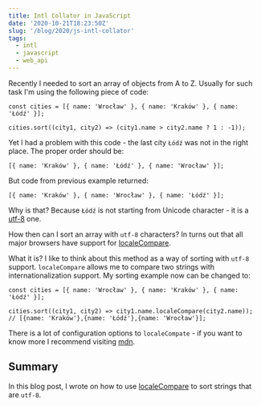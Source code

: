 ```yaml
---
title: Intl Collator in JavaScript
date: '2020-10-21T18:23:50Z'
slug: '/blog/2020/js-intl-collator'
tags:
  - intl
  - javascript
  - web_api
---
```


Recently I needed to sort an array of objects from A to Z. Usually for such task I'm using the
following piece of code:

```tsx
const cities = [{ name: 'Wrocław' }, { name: 'Kraków' }, { name: 'Łódź' }];

cities.sort((city1, city2) => (city1.name > city2.name ? 1 : -1));
```

Yet I had a problem with this code - the last city `Łódź` was not in the right place. The proper order
should be:

```tsx
[{ name: 'Kraków' }, { name: 'Łódź' }, { name: 'Wrocław' }];
```

But code from previous example returned:

```tsx
[{ name: 'Kraków' }, { name: 'Wrocław' }, { name: 'Łódź' }];
```

Why is that? Because `Łódź` is not starting from Unicode character - it is a [utf-8](https://en.wikipedia.org/wiki/UTF-8) one.

How then can I sort an array with `utf-8` characters? In turns out that all major browsers have support
for [localeCompare](https://developer.mozilla.org/en-US/docs/Web/JavaScript/Reference/Global_Objects/String/localeCompare).

What it is? I like to think about this method as a way of sorting with `utf-8` support. `localeCompare`
allows me to compare two strings with internationalization support. My sorting example now can be changed to:

```tsx
const cities = [{ name: 'Wrocław' }, { name: 'Kraków' }, { name: 'Łódź' }];

cities.sort((city1, city2) => city1.name.localeCompare(city2.name));
// [{name: 'Kraków'},{name: 'Łódź'},{name: 'Wrocław'}];
```

There is a lot of configuration options to `localeCompate` - if you want to know more I recommend
visiting [mdn](https://developer.mozilla.org/en-US/docs/Web/JavaScript/Reference/Global_Objects/String/localeCompare).

## Summary

In this blog post, I wrote on how to use [localeCompare](https://developer.mozilla.org/en-US/docs/Web/JavaScript/Reference/Global_Objects/String/localeCompare)
to sort strings that are `utf-8`.
